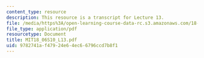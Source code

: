 ```yaml
---
content_type: resource
description: This resource is a transcript for Lecture 13.
file: /media/https%3A/open-learning-course-data-rc.s3.amazonaws.com/18-06-linear-algebra-spring-2010/9782741af47924e64ec66796ccd7b8f1_MIT18_06S10_L13.pdf
file_type: application/pdf
resourcetype: Document
title: MIT18_06S10_L13.pdf
uid: 9782741a-f479-24e6-4ec6-6796ccd7b8f1
---
```

